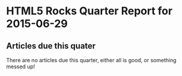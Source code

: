 HTML5 Rocks Quarter Report for 2015-06-29
=========================================

Articles due this quater
------------------------

There are no articles due this quarter, either all is good, or something messed up!

